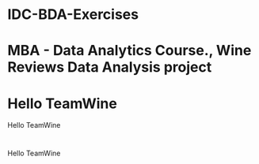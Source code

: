 # IDC-BDA-Exercises
MBA - Data Analytics Course., Wine Reviews Data Analysis project
===== 
Hello TeamWine 
===== 
Hello TeamWine
#
Hello TeamWine
##
